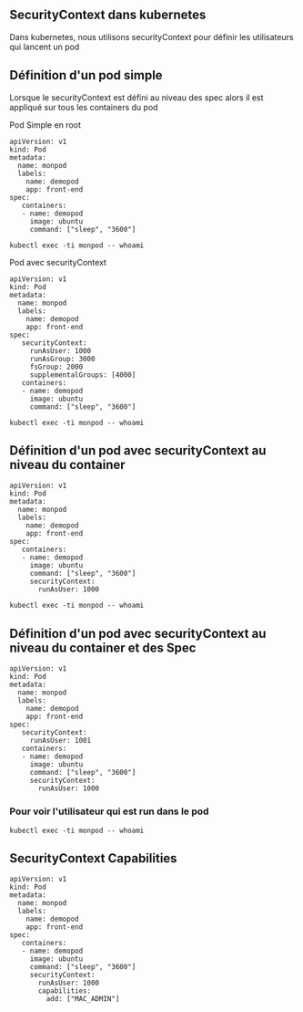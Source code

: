 
## SecurityContext dans kubernetes

Dans kubernetes, nous utilisons securityContext pour définir les utilisateurs qui lancent un pod


## Définition d'un pod simple

Lorsque le securityContext est défini au niveau des spec alors il est appliqué sur tous les containers du pod

Pod Simple en root

```
apiVersion: v1
kind: Pod
metadata:
  name: monpod
  labels:
    name: demopod
    app: front-end
spec:
   containers:
   - name: demopod
     image: ubuntu
     command: ["sleep", "3600"]
```

```
kubectl exec -ti monpod -- whoami
```

Pod avec securityContext

```
apiVersion: v1
kind: Pod
metadata:
  name: monpod
  labels:
    name: demopod
    app: front-end
spec:
   securityContext:
     runAsUser: 1000
     runAsGroup: 3000
     fsGroup: 2000
     supplementalGroups: [4000]
   containers:
   - name: demopod
     image: ubuntu
     command: ["sleep", "3600"]
```

```
kubectl exec -ti monpod -- whoami
```

##  Définition d'un pod avec securityContext au niveau du container

```
apiVersion: v1
kind: Pod
metadata:
  name: monpod
  labels:
    name: demopod
    app: front-end
spec:
   containers:
   - name: demopod
     image: ubuntu
     command: ["sleep", "3600"]
     securityContext:
       runAsUser: 1000
```

```
kubectl exec -ti monpod -- whoami
```

##  Définition d'un pod avec securityContext au niveau du container et des Spec

```
apiVersion: v1
kind: Pod
metadata:
  name: monpod
  labels:
    name: demopod
    app: front-end
spec:
   securityContext:
     runAsUser: 1001
   containers:
   - name: demopod
     image: ubuntu
     command: ["sleep", "3600"]
     securityContext:
       runAsUser: 1000
```

### Pour voir l'utilisateur qui est run dans le pod

```
kubectl exec -ti monpod -- whoami
```

##  SecurityContext Capabilities

```
apiVersion: v1
kind: Pod
metadata:
  name: monpod
  labels:
    name: demopod
    app: front-end
spec:
   containers:
   - name: demopod
     image: ubuntu
     command: ["sleep", "3600"]
     securityContext:
       runAsUser: 1000
       capabilities:
         add: ["MAC_ADMIN"]
```

